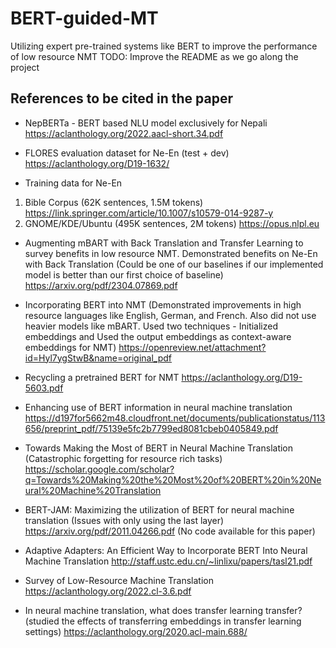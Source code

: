 # BERT-guided-MT
Utilizing expert pre-trained systems like BERT to improve the performance of low resource NMT
TODO: Improve the README as we go along the project

## References to be cited in the paper
- NepBERTa - BERT based NLU model exclusively for Nepali
https://aclanthology.org/2022.aacl-short.34.pdf

- FLORES evaluation dataset for Ne-En (test + dev)
https://aclanthology.org/D19-1632/

- Training data for Ne-En
1) Bible Corpus (62K sentences, 1.5M tokens) https://link.springer.com/article/10.1007/s10579-014-9287-y
2) GNOME/KDE/Ubuntu (495K sentences, 2M tokens) https://opus.nlpl.eu

- Augmenting mBART with Back Translation and Transfer Learning to survey benefits in low resource NMT. Demonstrated benefits on Ne-En with Back Translation (Could be one of our baselines if our implemented model is better than our first choice of baseline)
https://arxiv.org/pdf/2304.07869.pdf

- Incorporating BERT into NMT (Demonstrated improvements in high resource languages like English, German, and French. Also did not use heavier models like mBART. Used two techniques - Initialized embeddings and Used the output embeddings as context-aware embeddings for NMT)
https://openreview.net/attachment?id=Hyl7ygStwB&name=original_pdf

- Recycling a pretrained BERT for NMT https://aclanthology.org/D19-5603.pdf

- Enhancing use of BERT information in neural machine translation https://d197for5662m48.cloudfront.net/documents/publicationstatus/113656/preprint_pdf/75139e5fc2b7799ed8081cbeb0405849.pdf

- Towards Making the Most of BERT in Neural Machine Translation (Catastrophic forgetting for resource rich tasks) https://scholar.google.com/scholar?q=Towards%20Making%20the%20Most%20of%20BERT%20in%20Neural%20Machine%20Translation

- BERT-JAM: Maximizing the utilization of BERT for neural machine translation (Issues with only using the last layer) https://arxiv.org/pdf/2011.04266.pdf (No code available for this paper)

- Adaptive Adapters: An Efficient Way to Incorporate BERT Into Neural Machine Translation
http://staff.ustc.edu.cn/~linlixu/papers/tasl21.pdf

- Survey of Low-Resource Machine Translation
https://aclanthology.org/2022.cl-3.6.pdf

- In neural machine translation, what does transfer learning transfer? (studied the effects of transferring embeddings in transfer learning settings)
https://aclanthology.org/2020.acl-main.688/

